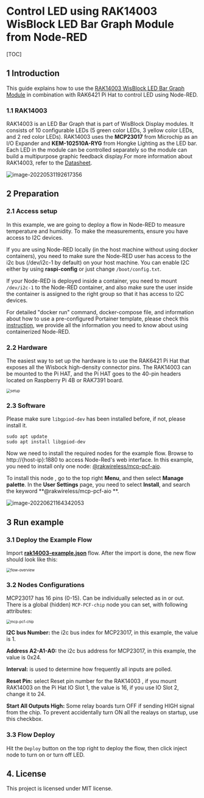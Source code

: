 # Control LED using RAK14003 WisBlock LED Bar Graph Module from Node-RED 

[TOC]

## 1 Introduction

This guide explains how to use the [RAK14003 WisBlock LED Bar Graph Module](https://docs.rakwireless.com/Product-Categories/WisBlock/RAK14003/Overview/) in combination with RAK6421 Pi Hat  to control LED using Node-RED.  

### 1.1 RAK14003

 RAK14003 is an LED Bar Graph that is part of WisBlock Display modules. It consists of 10 configurable LEDs (5 green color LEDs, 3 yellow color LEDs, and 2 red color LEDs).  RAK14003 uses the **MCP23017** from Microchip as an I/O Expander and **KEM-102510A-RYG** from Hongke Lighting as the LED bar. Each LED in the module can be controlled separately so the module can build a multipurpose graphic feedback display.For more information about RAK14003, refer to the [Datasheet](https://docs.rakwireless.com/Product-Categories/WisBlock/RAK14003/Datasheet/).

![image-20220531192617356](assets/image-20220531192617356.png)

## 2 Preparation


### 2.1 Access setup

In this example, we are going to deploy a flow in Node-RED to measure temperature and humidity. To make the measurements, ensure you have access to I2C devices. 

If you are using Node-RED locally (in the host machine without using docker containers), you need to make sure the Node-RED user has access to the i2c bus (/dev/i2c-1 by default) on your host machine. You can enable I2C either by using **raspi-config** or just change `/boot/config.txt`.

If your Node-RED is deployed inside a container, you need to mount `/dev/i2c-1` to the Node-RED container, and also make sure the user inside the container is assigned to the right group so that it has access to I2C devices.

For detailed "docker run" command, docker-compose file, and information about how to use a pre-configured Portainer template, please check this [instruction](../../../README-Docker/README.md), we provide all the information you need to know about using containerized Node-RED.

### 2.2 Hardware

The easiest way to set up the hardware is to use the RAK6421 Pi Hat that exposes all the Wisbock high-density connector pins.  The RAK14003 can be mounted to the Pi HAT, and the Pi HAT goes to the 40-pin headers located on Raspberry Pi 4B or RAK7391 board. 

<img src="assets/setup.jpg" alt="setup" style="zoom:67%;" />

### 2.3 Software

Please make sure `libgpiod-dev` has been installed before, if not, please install it.

```
sudo apt update
sudo apt install libgpiod-dev
```

Now we need to install the required nodes for the example flow. Browse to http://{host-ip}:1880 to access Node-Red's web interface. In this example, you need to install only one node: [@rakwireless/mcp-pcf-aio](https://www.npmjs.com/package/@rakwireless/mcp-pcf-aio).

To install this node , go to the top right **Menu**, and then select **Manage palette**. In the **User Settings** page, you need to select **Install**, and search the keyword **@rakwireless/mcp-pcf-aio **.

![image-20220621164342053](assets/image-20220621164342053.png)

## 3 Run example

### 3.1 Deploy the Example Flow 

Import  [**rak14003-example.json**](rak14003-example.json) flow. After the import is done, the new flow should look like this:

<img src="assets/flow-overview.png" alt="flow-overview" style="zoom:67%;" />



### 3.2 Nodes Configurations 

MCP23017 has 16 pins (0-15). Can be individually selected as in or out. There is a global (hidden) `MCP-PCF-chip` node you can set, with following attributes:

<img src="assets/mcp-pcf-chip.png" alt="mcp-pcf-chip" style="zoom:67%;" />

**I2C bus Number:** the i2c bus index for MCP23017,  in this example, the value is 1.

**Address A2-A1-A0:**  the i2c bus address for MCP23017, in this example, the value is 0x24.

**Interval:** is used to determine how frequently all inputs are polled.

**Reset Pin:** select Reset pin number for the RAK14003 , if you mount RAK14003 on the Pi Hat IO Slot 1, the value is 16, if you use IO Slot 2, change it to 24.

**Start All Outputs High:** Some relay boards turn OFF if sending HIGH signal from the chip. To prevent accidentally turn ON all the realays on startup, use this checkbox.

### 3.3 Flow Deploy

Hit the `Deploy` button on the top right to deploy the flow, then click inject node to turn on or turn off LED.



## 4. License

This project is licensed under MIT license.
